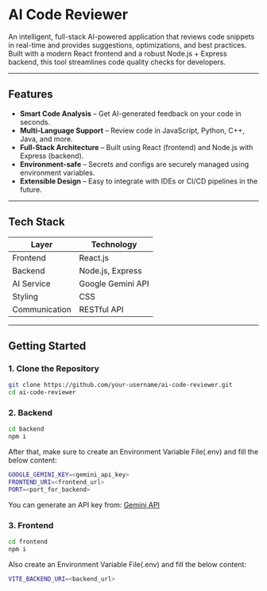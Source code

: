 #  AI Code Reviewer

An intelligent, full-stack AI-powered application that reviews code snippets in real-time and provides suggestions, optimizations, and best practices. Built with a modern React frontend and a robust Node.js + Express backend, this tool streamlines code quality checks for developers.

---

##  Features

-  **Smart Code Analysis** – Get AI-generated feedback on your code in seconds.
-  **Multi-Language Support** – Review code in JavaScript, Python, C++, Java, and more.
-  **Full-Stack Architecture** – Built using React (frontend) and Node.js with Express (backend).
-  **Environment-safe** – Secrets and configs are securely managed using environment variables.
-  **Extensible Design** – Easy to integrate with IDEs or CI/CD pipelines in the future.

---

##  Tech Stack

| Layer       | Technology        |
|-------------|-------------------|
| Frontend    | React.js          |
| Backend     | Node.js, Express  |
| AI Service  | Google Gemini API |
| Styling     | CSS               |
| Communication | RESTful API     |

---

##  Getting Started

### 1. **Clone the Repository**
```bash
git clone https://github.com/your-username/ai-code-reviewer.git
cd ai-code-reviewer
```
### 2. **Backend**
```bash
cd backend
npm i
```
After that, make sure to create an Environment Variable File(.env) and fill the below content: 
```bash
GOOGLE_GEMINI_KEY=<gemini_api_key>
FRONTEND_URI=<frontend_url>
PORT=<port_for_backend>
```
You can generate an API key from: [Gemini API](https://ai.google.dev/)


### 3. **Frontend**
```bash
cd frontend
npm i
```
Also create an Environment Variable File(.env) and fill the below content:
```bash
VITE_BACKEND_URI=<backend_url>
```
